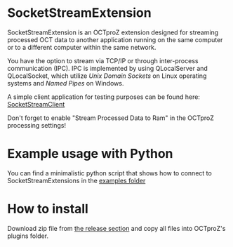 # SocketStreamExtension
SocketStreamExtension is an OCTproZ extension designed for streaming processed OCT data to another application running on the same computer or to a different computer within the same network. <br>

You have the option to stream via TCP/IP or through inter-process communication (IPC). IPC is implemented by using QLocalServer and QLocalSocket, which utilize _Unix Domain Sockets_ on Linux operating systems and _Named Pipes_ on Windows.<br>

A simple client application for testing purposes can be found here: [SocketStreamClient](https://github.com/spectralcode/SocketStreamClient)

Don't forget to enable "Stream Processed Data to Ram" in the OCTproZ processing settings!

# Example usage with Python
You can find a minimalistic python script that shows how to connect to SocketStreamExtensions in the [examples folder](examples)

# How to install
Download zip file from [the release section](https://github.com/spectralcode/SocketStreamExtension/releases) and copy all files into OCTproZ's plugins folder. 
